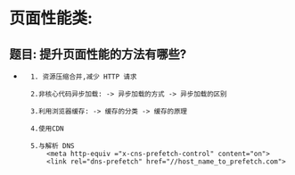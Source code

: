#  页面性能类:

## 题目: 提升页面性能的方法有哪些?

*       1. 资源压缩合并,减少 HTTP 请求

        2.非核心代码异步加载: -> 异步加载的方式 -> 异步加载的区别

        3.利用浏览器缓存: -> 缓存的分类 -> 缓存的原理

        4.使用CDN

        5.与解析 DNS
            <meta http-equiv ="x-cns-prefetch-control" content="on">
            <link rel="dns-prefetch" href="//host_name_to_prefetch.com">